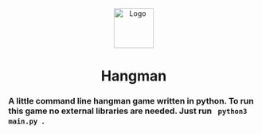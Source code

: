 <div align="center">
  <a herf="https://github.com/YatirindraBanerjee/Hangman">
     <img src="https://cdn-icons-png.flaticon.com/512/7431/7431997.png" alt="Logo" width="80" height="80"/>
  </a>
  <h1> Hangman </h1>
</div>
<h3>A little command line hangman game written in python. To run this game no external libraries are needed. Just run
<code> python3 main.py </code>. </h3>

